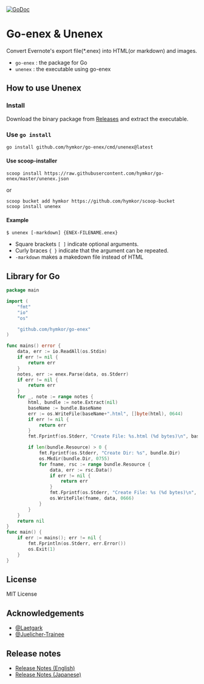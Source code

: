 [![GoDoc](https://godoc.org/github.com/hymkor/go-enex?status.svg)](https://pkg.go.dev/github.com/hymkor/go-enex)

Go-enex &amp; Unenex
====================

Convert Evernote's export file(\*.enex) into HTML(or markdown) and images.

- `go-enex` : the package for Go
- `unenex` : the executable using go-enex

How to use Unenex
-----------------

### Install

Download the binary package from [Releases](https://github.com/hymkor/go-enex/releases) and extract the executable.

### Use `go install`

```
go install github.com/hymkor/go-enex/cmd/unenex@latest
```

#### Use scoop-installer

```
scoop install https://raw.githubusercontent.com/hymkor/go-enex/master/unenex.json
```

or

```
scoop bucket add hymkor https://github.com/hymkor/scoop-bucket
scoop install unenex
```

#### Example

```
$ unenex [-markdown] {ENEX-FILENAME.enex}
```

- Square brackets `[ ]` indicate optional arguments.
- Curly braces `{ }` indicate that the argument can be repeated.
- `-markdown` makes a makedown file instead of HTML

Library for Go
--------------

```example.go
package main

import (
    "fmt"
    "io"
    "os"

    "github.com/hymkor/go-enex"
)

func mains() error {
    data, err := io.ReadAll(os.Stdin)
    if err != nil {
        return err
    }
    notes, err := enex.Parse(data, os.Stderr)
    if err != nil {
        return err
    }
    for _, note := range notes {
        html, bundle := note.Extract(nil)
        baseName := bundle.BaseName
        err := os.WriteFile(baseName+".html", []byte(html), 0644)
        if err != nil {
            return err
        }
        fmt.Fprintf(os.Stderr, "Create File: %s.html (%d bytes)\n", baseName, len(html))

        if len(bundle.Resource) > 0 {
            fmt.Fprintf(os.Stderr, "Create Dir: %s", bundle.Dir)
            os.Mkdir(bundle.Dir, 0755)
            for fname, rsc := range bundle.Resource {
                data, err := rsc.Data()
                if err != nil {
                    return err
                }
                fmt.Fprintf(os.Stderr, "Create File: %s (%d bytes)\n", fname, len(data))
                os.WriteFile(fname, data, 0666)
            }
        }
    }
    return nil
}
func main() {
    if err := mains(); err != nil {
        fmt.Fprintln(os.Stderr, err.Error())
        os.Exit(1)
    }
}
```

License
-------

MIT License

Acknowledgements
---------------

- [@Laetgark](https://github.com/Laetgark)
- [@Juelicher-Trainee](https://github.com/Juelicher-Trainee)

Release notes
-------------

- [Release Notes (English)](release_note_en.md)
- [Release Notes (Japanese)](release_note_ja.md)
